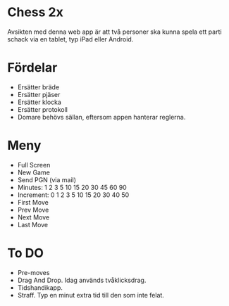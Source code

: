 # Chess 2x

Avsikten med denna web app är att två personer ska kunna spela ett parti schack via en tablet, typ iPad eller Android.

# Fördelar

* Ersätter bräde
* Ersätter pjäser
* Ersätter klocka
* Ersätter protokoll
* Domare behövs sällan, eftersom appen hanterar reglerna.

# Meny

* Full Screen
* New Game
* Send PGN (via mail)
* Minutes:     1 2 3 5 10 15 20 30 45 60 90
* Increment: 0 1 2 3 5 10 15 20 30 40 50
* First Move
* Prev Move
* Next Move
* Last Move

# To DO

* Pre-moves
* Drag And Drop. Idag används tvåklicksdrag.
* Tidshandikapp.
* Straff. Typ en minut extra tid till den som inte felat.
